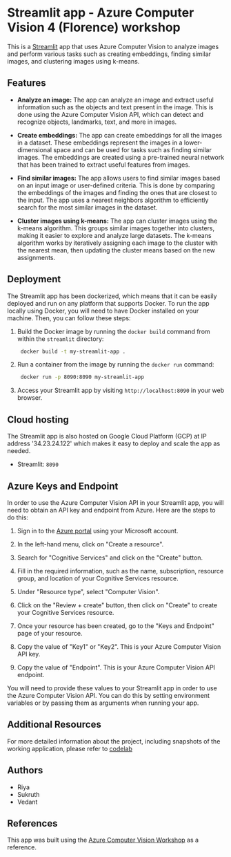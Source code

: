 # Streamlit app - Azure Computer Vision 4 (Florence) workshop

This is a [Streamlit](./streamlit/) app that uses Azure Computer Vision to analyze images and perform various tasks such as creating embeddings, finding similar images, and clustering images using k-means.

## Features

- **Analyze an image:** The app can analyze an image and extract useful information such as the objects and text present in the image. This is done using the Azure Computer Vision API, which can detect and recognize objects, landmarks, text, and more in images.

- **Create embeddings:** The app can create embeddings for all the images in a dataset. These embeddings represent the images in a lower-dimensional space and can be used for tasks such as finding similar images. The embeddings are created using a pre-trained neural network that has been trained to extract useful features from images.

- **Find similar images:** The app allows users to find similar images based on an input image or user-defined criteria. This is done by comparing the embeddings of the images and finding the ones that are closest to the input. The app uses a nearest neighbors algorithm to efficiently search for the most similar images in the dataset.

- **Cluster images using k-means:** The app can cluster images using the k-means algorithm. This groups similar images together into clusters, making it easier to explore and analyze large datasets. The k-means algorithm works by iteratively assigning each image to the cluster with the nearest mean, then updating the cluster means based on the new assignments.

## Deployment

The Streamlit app has been dockerized, which means that it can be easily deployed and run on any platform that supports Docker. To run the app locally using Docker, you will need to have Docker installed on your machine. Then, you can follow these steps:

1. Build the Docker image by running the `docker build` command from within the `streamlit` directory:
   ```bash
    docker build -t my-streamlit-app .
   ```

2. Run a container from the image by running the `docker run` command:
   ```bash
    docker run -p 8090:8090 my-streamlit-app
   ```

3. Access your Streamlit app by visiting `http://localhost:8090` in your web browser.


## Cloud hosting
The Streamlit app is also hosted on Google Cloud Platform (GCP) at IP address '34.23.24.122' which makes it easy to deploy and scale the app as needed.
- Streamlit: `8090`

## Azure Keys and Endpoint

In order to use the Azure Computer Vision API in your Streamlit app, you will need to obtain an API key and endpoint from Azure. Here are the steps to do this:

1. Sign in to the [Azure portal](https://portal.azure.com/) using your Microsoft account.

2. In the left-hand menu, click on "Create a resource".

3. Search for "Cognitive Services" and click on the "Create" button.

4. Fill in the required information, such as the name, subscription, resource group, and location of your Cognitive Services resource.

5. Under "Resource type", select "Computer Vision".

6. Click on the "Review + create" button, then click on "Create" to create your Cognitive Services resource.

7. Once your resource has been created, go to the "Keys and Endpoint" page of your resource.

8. Copy the value of "Key1" or "Key2". This is your Azure Computer Vision API key.

9. Copy the value of "Endpoint". This is your Azure Computer Vision API endpoint.

You will need to provide these values to your Streamlit app in order to use the Azure Computer Vision API. You can do this by setting environment variables or by passing them as arguments when running your app.


## Additional Resources

For more detailed information about the project, including snapshots of the working application, please refer to [codelab](https://codelabs-preview.appspot.com/?file_id=1jnmISjl4bqLAJlhWXvqKj_8e2liZOaHPRmzbPqo4kLo#0)


## Authors

- Riya
- Sukruth
- Vedant


## References

This app was built using the [Azure Computer Vision Workshop](https://github.com/Azure/gen-cv/tree/main/azure_computer_vision_workshop) as a reference.
